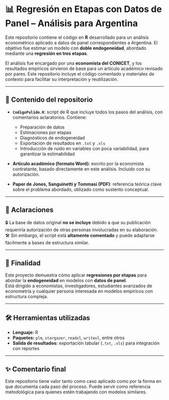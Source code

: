 # 📊 Regresión en Etapas con Datos de Panel – Análisis para Argentina

Este repositorio contiene el código en **R** desarrollado para un análisis econométrico aplicado a datos de panel correspondientes a Argentina. El objetivo fue estimar un modelo con **doble endogeneidad**, abordado mediante una **regresión en tres etapas**.

El análisis fue encargado por una **economista del CONICET**, y los resultados empíricos sirvieron de base para un artículo académico revisado por pares. Este repositorio incluye el código comentado y materiales de contexto para facilitar su interpretación y reutilización.

---

## 📄 Contenido del repositorio

- **`CodigoPulido.R`**: script de R que incluye todos los pasos del análisis, con comentarios aclaratorios. Contiene:
  - Preparación de datos
  - Estimaciones por etapas
  - Diagnósticos de endogeneidad
  - Exportación de resultados en `.txt` y `.xls`
  - Introducción de ruido en variables con poca variabilidad, para garantizar la estimabilidad

- **Artículo académico (formato Word)**: escrito por la economista contratante, basado directamente en este análisis. Incluido con su autorización.

- **Paper de Jones, Sanguinetti y Tommasi (PDF)**: referencia teórica clave sobre el problema abordado, utilizado como sustento conceptual.

---

## 📌 Aclaraciones

🔒 La base de datos original **no se incluye** debido a que su publicación requeriría autorización de otras personas involucradas en su elaboración.  
🛠️ Sin embargo, el script está **altamente comentado** y puede adaptarse fácilmente a bases de estructura similar.

---

## 🎯 Finalidad

Este proyecto demuestra cómo aplicar **regresiones por etapas** para abordar la **endogeneidad** en modelos con **datos de panel**.  
Está dirigido a economistas, investigadores, estudiantes avanzados de econometría y cualquier persona interesada en modelos empíricos con estructura compleja.

---

## 🛠️ Herramientas utilizadas

- **Lenguaje:** R  
- **Paquetes:** `plm`, `stargazer`, `readxl`, `writexl`, entre otros  
- **Salida de resultados:** exportación tabular (`.txt`, `.xls`) para integración con reportes

---

## ✨ Comentario final

Este repositorio tiene valor tanto como caso aplicado como por la forma en que documenta cada paso del proceso. Puede servir como referencia metodológica para quienes estén trabajando con modelos similares.
